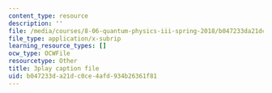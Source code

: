 ```yaml
---
content_type: resource
description: ''
file: /media/courses/8-06-quantum-physics-iii-spring-2018/b047233da21dc0ce4afd934b26361f81_Prx5mnE7BUM.srt
file_type: application/x-subrip
learning_resource_types: []
ocw_type: OCWFile
resourcetype: Other
title: 3play caption file
uid: b047233d-a21d-c0ce-4afd-934b26361f81
---
```

